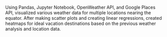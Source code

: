 Using Pandas, Jupyter Notebook, OpenWeather API, and Google Places API, visualized various weather data for multiple locations nearing the equator. After making scatter plots and creating linear regressions, created heatmaps for ideal vacation destinations based on the previous weather analysis and location data. 

